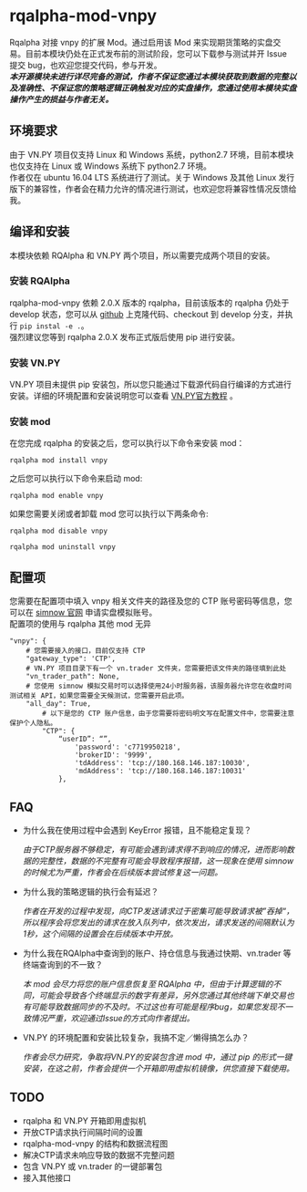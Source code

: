 # rqalpha-mod-vnpy
Rqalpha 对接 vnpy 的扩展 Mod。通过启用该 Mod 来实现期货策略的实盘交易。目前本模块仍处在正式发布前的测试阶段，您可以下载参与测试并开 Issue 提交 bug，也欢迎您提交代码，参与开发。  
***本开源模块未进行详尽完备的测试，作者不保证您通过本模块获取到数据的完整以及准确性、不保证您的策略逻辑正确触发对应的实盘操作，您通过使用本模块实盘操作产生的损益与作者无关。***
## 环境要求
由于 VN.PY 项目仅支持 Linux 和 Windows 系统，python2.7 环境，目前本模块也仅支持在 Linux 或 Windows 系统下 python2.7 环境。  
作者仅在 ubuntu 16.04 LTS 系统进行了测试。关于 Windows 及其他 Linux 发行版下的兼容性，作者会在精力允许的情况进行测试，也欢迎您将兼容性情况反馈给我。


## 编译和安装

本模块依赖 RQAlpha 和 VN.PY 两个项目，所以需要完成两个项目的安装。

### 安装 RQAlpha
 rqalpha-mod-vnpy 依赖 2.0.X 版本的 rqalpha，目前该版本的 rqalpha 仍处于 develop 状态，您可以从 [github](https://github.com/ricequant/rqalpha/) 上克隆代码、checkout 到 develop 分支，并执行 ```pip instal -e .```。  
强烈建议您等到 rqalpha 2.0.X 发布正式版后使用 pip 进行安装。

### 安装 VN.PY
 VN.PY 项目未提供 pip 安装包，所以您只能通过下载源代码自行编译的方式进行安装。详细的环境配置和安装说明您可以查看 [VN.PY官方教程](http://www.vnpy.org/pages/tutorial.html) 。
 
### 安装 mod
在您完成 rqalpha 的安装之后，您可以执行以下命令来安装 mod：

```
rqalpha mod install vnpy
```
之后您可以执行以下命令来启动 mod:

```
rqalpha mod enable vnpy
```
如果您需要关闭或者卸载 mod 您可以执行以下两条命令:

```
rqalpha mod disable vnpy

rqalpha mod uninstall vnpy
```

## 配置项
您需要在配置项中填入 vnpy 相关文件夹的路径及您的 CTP 账号密码等信息，您可以在 [simnow 官网](http://www.simnow.com.cn) 申请实盘模拟账号。  
配置项的使用与 rqalpha 其他 mod 无异

```
"vnpy": {
	# 您需要接入的接口，目前仅支持 CTP
	"gateway_type": 'CTP',
	# VN.PY 项目目录下有一个 vn.trader 文件夹，您需要把该文件夹的路径填到此处
	"vn_trader_path": None,
	# 您使用 simnow 模拟交易时可以选择使用24小时服务器，该服务器允许您在收盘时间测试相关 API，如果您需要全天候测试，您需要开启此项。   	"all_day": True,
   		# 以下是您的 CTP 账户信息，由于您需要将密码明文写在配置文件中，您需要注意保护个人隐私。   		"CTP": {      		“userID”: “”,                'password': 'c7719950218',                'brokerID': '9999',                'tdAddress': 'tcp://180.168.146.187:10030',                'mdAddress': 'tcp://180.168.146.187:10031'            },
```
## FAQ
* 为什么我在使用过程中会遇到 KeyError 报错，且不能稳定复现？   

	*由于CTP服务器不够稳定，有可能会遇到请求得不到响应的情况，进而影响数据的完整性，数据的不完整有可能会导致程序报错，这一现象在使用 simnow 的时候尤为严重，作者会在后续版本尝试修复这一问题。*
* 为什么我的策略逻辑的执行会有延迟？

	*作者在开发的过程中发现，向CTP发送请求过于密集可能导致请求被”吞掉“，所以程序会将您发出的请求在放入队列中，依次发出，请求发送的间隔默认为1秒，这个间隔的设置会在后续版本中开放。*
* 为什么我在RQAlpha中查询到的账户、持仓信息与我通过快期、vn.trader 等终端查询到的不一致？

	*本 mod 会尽力将您的账户信息恢复至 RQAlpha 中，但由于计算逻辑的不同，可能会导致各个终端显示的数字有差异，另外您通过其他终端下单交易也有可能导致数据同步的不及时。不过这也有可能是程序bug，如果您发现不一致情况严重，欢迎通过Issue的方式向作者提出。*

* VN.PY 的环境配置和安装比较复杂，我搞不定／懒得搞怎么办？

	*作者会尽力研究，争取将VN.PY的安装包含进 mod 中，通过 pip 的形式一键安装，在这之前，作者会提供一个开箱即用虚拟机镜像，供您直接下载使用。*
	
## TODO

* rqalpha 和 VN.PY 开箱即用虚拟机
* 开放CTP请求执行间隔时间的设置
* rqalpha-mod-vnpy 的结构和数据流程图
* 解决CTP请求未响应导致的数据不完整问题
* 包含 VN.PY 或 vn.trader 的一键部署包
* 接入其他接口

